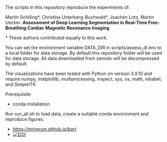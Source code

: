The scripts in this repository reproduce the experiments of:

Martin Schilling*, Christina Unterberg-Buchwald*, Joachim Lotz, Martin Uecker.
**Assessment of Deep Learning Segmentation in Real-Time Free-Breathing Cardiac Magnetic Resonance Imaging**

\* These authors contributed equally to this work.

You can set the environment variable DATA_DIR in scripts/assess_dl.env to a local folder for data storage.
By default this repository folder will be used for data storage.
All data downloaded from zenodo will be decompressed by default.

The visualizations have been tested with Python on version 3.9.10 and require numpy, matplotlib, multiprocessing, inspect, sys, os, math, nibabel, and SimpleITK.

Prerequisite:
* conda installation

Run run_all.sh to load data, create a suitable conda environment and reproduce figures.

* https://mrirecon.github.io/bart
* [![DOI](https://zenodo.org/badge/DOI/10.5281/zenodo.10117944.svg)](https://doi.org/10.5281/zenodo.10117944)